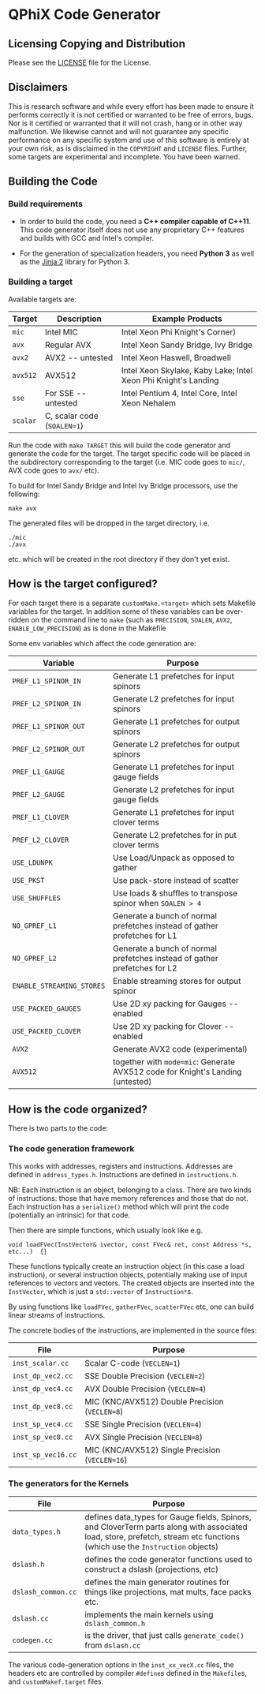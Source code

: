 # QPhiX Code Generator

## Licensing Copying and Distribution

Please see the [LICENSE](LICENSE.markdown) file for the License.

## Disclaimers

This is research software and while every effort has been made to ensure it
performs correctly it is not certified or warranted to be free of errors, bugs.
Nor is it certified or warranted that it will not crash, hang or in other way
malfunction. We likewise cannot and will not guarantee any specific performance
on any specific system and use of this software is entirely at your own risk,
as is disclaimed in the `COPYRIGHT` and `LICENSE` files. Further, some targets
are experimental and incomplete. You have been warned.

## Building the Code

### Build requirements

- In order to build the code, you need a **C++ compiler capable of C++11**.
  This code generator itself does not use any proprietary C++ features and
  builds with GCC and Intel's compiler.

- For the generation of specialization headers, you need **Python 3** as well
  as the [Jinja 2](http://jinja.pocoo.org/) library for Python 3.

### Building a target

Available targets are:

| Target | Description | Example Products |
| --- | --- | --- |
| `mic` | Intel MIC | Intel Xeon Phi Knight's Corner) |
| `avx` | Regular AVX | Intel Xeon Sandy Bridge, Ivy Bridge |
| `avx2` | AVX2 -- untested | Intel Xeon Haswell, Broadwell |
| `avx512` | AVX512 | Intel Xeon Skylake, Kaby Lake; Intel Xeon Phi Knight's Landing |
| `sse`  | For SSE -- untested | Intel Pentium 4, Intel Core, Intel Xeon Nehalem |
| `scalar` | C, scalar code (`SOALEN=1`) | |

Run the code with `make TARGET` this will build the code generator and generate
the code for the target.  The target specific code will be placed in the
subdirectory corresponding to the target (i.e. MIC code goes to `mic/`, AVX
code goes to `avx/` etc).

To build for Intel Sandy Bridge and Intel Ivy Bridge processors, use the
following:

    make avx

The generated files will be dropped in the target directory, i.e.

    ./mic
    ./avx 
 
etc. which will be created in the root directory if they don't yet exist.

## How is the target configured?

For each target there is a separate `customMake.<target>` which sets Makefile
variables for the target. In addition some of these variables can be
over-ridden on the command line to `make` (such as `PRECISION`, `SOALEN`,
`AVX2`, `ENABLE_LOW_PRECISION`) as is done in the Makefile

Some env variables which affect the code generation are: 

| Variable | Purpose |
| --- | --- |
| `PREF_L1_SPINOR_IN` | Generate L1 prefetches for input spinors |
| `PREF_L2_SPINOR_IN` | Generate L2 prefetches for input spinors |
| `PREF_L1_SPINOR_OUT` | Generate L1 prefetches for output spinors |
| `PREF_L2_SPINOR_OUT` | Generate L2 prefetches for output spinors |
| `PREF_L1_GAUGE` | Generate L1 prefetches for input gauge fields |
| `PREF_L2_GAUGE` | Generate L2 prefetches for input gauge fields |
| `PREF_L1_CLOVER` | Generate L1 prefetches for input clover terms |
| `PREF_L2_CLOVER` | Generate L2 prefetches for in put clover terms |
| `USE_LDUNPK` | Use Load/Unpack as opposed to gather |
| `USE_PKST` | Use pack-store instead of scatter |
| `USE_SHUFFLES` | Use loads & shuffles to transpose spinor when `SOALEN > 4` |
| `NO_GPREF_L1` | Generate a bunch of normal prefetches instead of gather prefetches for L1  |
| `NO_GPREF_L2` | Generate a bunch of normal prefetches instead of gather prefetches for L2  |
| `ENABLE_STREAMING_STORES` | Enable streaming stores for output spinor |
| `USE_PACKED_GAUGES` | Use 2D xy packing for Gauges -- enabled |
| `USE_PACKED_CLOVER` |  Use 2D xy packing for Clover -- enabled |
| `AVX2` | Generate AVX2 code (experimental)
| `AVX512` | together with `mode=mic`: Generate AVX512 code for Knight's Landing (untested)

## How is the code organized?

There is two parts to the code: 

### The code generation framework

This works with addresses, registers and instructions. Addresses are defined in
`address_types.h`. Instructions are defined in `instructions.h`.

NB: Each instruction is an object, belonging to a class. There are two kinds of
instructions: those that have memory references and those that do not. Each
instruction has a `serialize()` method which will print the code (potentially
an intrinsic) for that code.

Then there are simple functions, which usually look like e.g.

    void loadFVec(InstVector& ivector, const FVec& ret, const Address *s, etc...)  {}

These functions typically create an instruction object (in this case a load
instruction), or several instruction objects, potentially making use of input
references to vectors and vectors. The created objects are inserted into the
`InstVector`, which is just a `std::vector` of `Instruction*`s.

By using functions like `loadFVec`, `gatherFVec`, `scatterFVec` etc, one can
build linear streams of instructions. 

The concrete bodies of the instructions, are implemented in the source files:

| File | Purpose |
| --- | --- |
| `inst_scalar.cc` | Scalar C-code (`VECLEN=1`)
| `inst_dp_vec2.cc` | SSE Double Precision (`VECLEN=2`)
| `inst_dp_vec4.cc` | AVX Double Precision (`VECLEN=4`)
| `inst_dp_vec8.cc` | MIC (KNC/AVX512) Double Precision (`VECLEN=8`)
| `inst_sp_vec4.cc` | SSE Single Precision (`VECLEN=4`)
| `inst_sp_vec8.cc` | AVX Single Precision (`VECLEN=8`)
| `inst_sp_vec16.cc` | MIC (KNC/AVX512) Single Precision  (`VECLEN=16`)

### The generators for the Kernels
  
| File | Purpose |
| --- | --- |
| `data_types.h` | defines data_types for Gauge fields, Spinors, and CloverTerm parts along with associated load, store, prefetch, stream etc functions (which use the `Instruction` objects) |
| `dslash.h` |  defines the code generator functions used to construct a dslash (projections, etc) |
| `dslash_common.cc` | defines the main generator routines for things like projections, mat mults, face packs etc. |
| `dslash.cc` | implements the main kernels using `dslash_common.h` |
| `codegen.cc` | is the driver, that just calls `generate_code()` from `dslash.cc` |

The various code-generation options in the `inst_xx_vecX.cc` files, the headers
etc are controlled by compiler `#define`s defined in the `Makefile`s, and
`customMakef.target` files.
